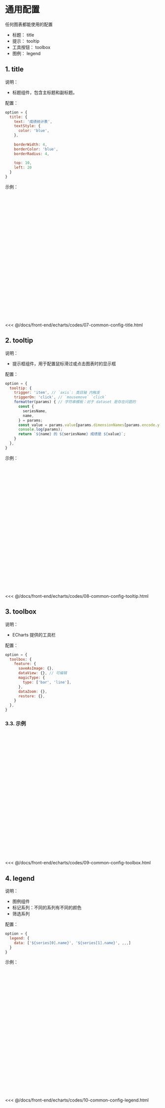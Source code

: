 # 通用配置

任何图表都能使用的配置

* 标题： title
* 提示： tooltip
* 工具按钮： toolbox
* 图例： legend

## 1. title

说明：

* 标题组件，包含主标题和副标题。

配置：

```javascript
option = {
  title: {
    text: '成绩统计表',
    textStyle: {
      color: 'blue',
    },
    
    borderWidth: 4,
    borderColor: 'blue',
    borderRadius: 4,
    
    top: 10,
    left: 20
  }
}
```

示例：

<div id="box_07-common-config-title" style="width: 600px; height: 400px;"></div>
<script>
  echarts.init(document.querySelector('#box_07-common-config-title')).setOption({
    dataset: {
      dimensions: ['name', 'chinese', 'math'],
      source: [
        { name: '张三', chinese: 60, math: 90 },
        { name: '李四', chinese: 70, math: 80 },
        { name: '王五', chinese: 80, math: 70 },
        { name: '赵六', chinese: 90, math: 60 },
      ],
    },
    title: {
      text: '成绩统计表',
      textStyle: {
        color: 'blue',
      },
      borderWidth: 4,
      borderColor: 'blue',
      borderRadius: 4,
      top: 10,
      left: 20
    },
    xAxis: {
      type: 'category',
    },
    yAxis: {
      type: 'value',
    },
    series: [
      {
        name: '语文',
        type: 'bar',
        encode: {
          x: 'name',
          y: 'chinese',
        }
      },
    ]
  });
</script>

<<< @/docs/front-end/echarts/codes/07-common-config-title.html

## 2. tooltip

说明：

* 提示框组件，用于配置鼠标滑过或点击图表时的显示框

配置：

```javascript
option = {
  tooltip: {
    trigger: 'item', // `axis`: 类目轴 内触发 
    triggerOn: 'click', // `mousemove` `click`
    formatter(params) { // 字符串模板：对于 dataset 是存在问题的
      const {
        seriesName,
        name,
      } = params;
      const value = params.value[params.dimensionNames[params.encode.y[0]]];
      console.log(params);
      return `${name} 的 ${seriesName} 成绩是 ${value}`;
    }
  },
}
```

示例：

<div id="box_08-common-config-tooltip" style="width: 600px; height: 400px;"></div>
<script>
  echarts.init(document.querySelector('#box_08-common-config-tooltip')).setOption({
    dataset: {
      dimensions: ['name', 'chinese', 'math'],
      source: [
        { name: '张三', chinese: 60, math: 90 },
        { name: '李四', chinese: 70, math: 80 },
        { name: '王五', chinese: 80, math: 70 },
        { name: '赵六', chinese: 90, math: 60 },
      ],
    },
    tooltip: {
      trigger: 'item',
      triggerOn: 'click',
      formatter(params) {
        const {
          seriesName,
          name,
        } = params;
        const value = params.value[params.dimensionNames[params.encode.y[0]]];
        console.log(params);
        return `${name} 的 ${seriesName} 成绩是 ${value}`;
      }
    },
    xAxis: {
      type: 'category',
    },
    yAxis: {
      type: 'value',
    },
    series: [
      {
        name: '语文',
        type: 'bar',
        encode: {
          x: 'name',
          y: 'chinese',
          tooltip: 'chinese',
        }
      },
    ]
});
</script>

<<< @/docs/front-end/echarts/codes/08-common-config-tooltip.html

## 3. toolbox

说明：

* ECharts 提供的工具栏

配置：

```javascript
option = {
  toolbox: {
    feature: {
      saveAsImage: {},
      dataView: {}, // 可编辑
      magicType: {
        type: ['bar', 'line'],
      },
      dataZoom: {},
      restore: {},
    }
  },
}
```

### 3.3. 示例

<div id="box_09-common-config-toolbox" style="width: 600px; height: 400px;"></div>
<script>
  echarts.init(document.querySelector('#box_09-common-config-toolbox')).setOption({
    dataset: {
      dimensions: ['name', 'chinese', 'math'],
      source: [
        { name: '张三', chinese: 60, math: 90 },
        { name: '李四', chinese: 70, math: 80 },
        { name: '王五', chinese: 80, math: 70 },
        { name: '赵六', chinese: 90, math: 60 },
      ],
    },
    toolbox: {
      feature: {
        saveAsImage: {},
        dataView: {},
        magicType: {
          type: ['bar', 'line'],
        },
        dataZoom: {},
        restore: {},
      }
    },
    xAxis: {
      type: 'category',
    },
    yAxis: {
      type: 'value',
    },
    series: [
      {
        name: '语文',
        type: 'bar',
        encode: {
          x: 'name',
          y: 'chinese',
          tooltip: 'chinese',
        }
      },
    ]
  });
</script>

<<< @/docs/front-end/echarts/codes/09-common-config-toolbox.html

## 4. legend

说明：

* 图例组件
* 标记系列：不同的系列有不同的颜色
* 筛选系列

配置：

```javascript
option = {
  legend: {
    data: ['${series[0].name}', '${series[1].name}', ,,,]
  }
}
```

示例：

<div id="box_10-common-config-legend" style="width: 600px; height: 400px;"></div>
<script>
  echarts.init(document.querySelector('#box_10-common-config-legend')).setOption({
    dataset: {
      dimensions: ['name', 'chinese', 'math'],
      source: [
        { name: '张三', chinese: 60, math: 90 },
        { name: '李四', chinese: 70, math: 80 },
        { name: '王五', chinese: 80, math: 70 },
        { name: '赵六', chinese: 90, math: 60 },
      ],
    },
    legend: {
      data: [ '语文', '数学' ]
    },
    xAxis: {
      type: 'category',
    },
    yAxis: {
      type: 'value',
    },
    series: [
      {
        name: '语文',
        type: 'bar',
        encode: {
          x: 'name',
          y: 'chinese',
        }
      },
      {
        name: '数学',
        type: 'bar',
        encode: {
          x: 'name',
          y: 'math',
        }
      },
    ]
  });
</script>

<<< @/docs/front-end/echarts/codes/10-common-config-legend.html
